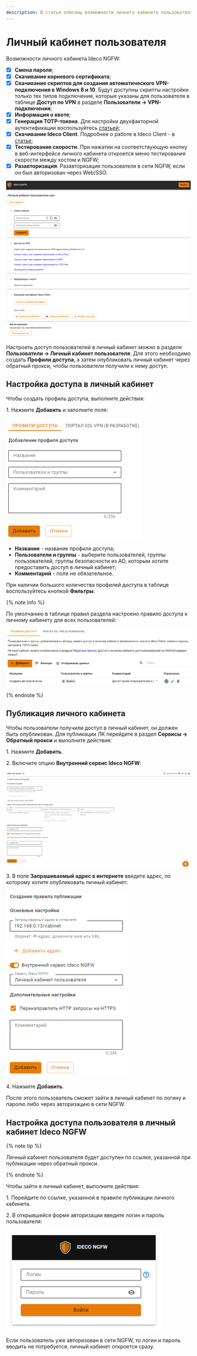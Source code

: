 ```yaml
---
description: В статье описаны возможности личного кабинета пользователя в Ideco NGFW (публикация и управление доступом пользователей).
---
```


# Личный кабинет пользователя

Возможности личного кабинета Ideco NGFW:

* [x] **Смена пароля**;
* [x] **Скачивание корневого сертификата**;
* [x] **Скачивание скриптов для создания автоматического VPN-подключения в Windows 8 и 10**. Будут доступны скрипты настройки только тех типов подключения, которые указаны для пользователя в таблице **Доступ по VPN** в разделе **Пользователи -> VPN-подключения**;
* [x] **Информация о квоте**;
* [x] **Генерация TOTP-токена**. Для настройки двухфакторной аутентификации воспользуйтесь [статьей](../../../ngfw/settings/users/two-factor-authentication.md);
* [x] **Скачивание Ideco Client**. Подробнее о работе в Ideco Client - в [статье](../../../ngfw/settings/users/ideco-client/README.md);
* [x] **Тестирование скорости**. При нажатии на соответствующую кнопку в веб-интерфейсе личного кабинета откроется меню тестирования скорости между хостом и NGFW;
* [x] **Разавторизация**. Разавторизация пользователя в сети NGFW, если он был авторизован через Web/SSO.

![](../../../_images/user-personal-account5.png)

Настроить доступ пользователей в личный кабинет можно в разделе **Пользователи -> Личный кабинет пользователя**. Для этого необходимо создать **Профили доступа**, а затем опубликовать личный кабинет через обратный прокси, чтобы пользователи получили к нему доступ.

## Настройка доступа в личный кабинет

Чтобы создать профиль доступа, выполните действия:

1\. Нажмите **Добавить** и заполните поля:

![](../../../_images/user-personal-account.png)

* **Название** - название профиля доступа;
* **Пользователи и группы** - выберите пользователей, группы пользователей, группы безопасности из AD, которым хотите предоставить доступ в личный кабинет;
* **Комментарий** - поле не обязательное.

При наличии большого количества профилей доступа в таблице воспользуйтесь кнопкой **Фильтры**.

{% note info %}

По умолчанию в таблице правил раздела настроено правило доступа к личному кабинету для всех пользователей:

![](../../../_images/user-personal-account1.png)

{% endnote %}

## Публикация личного кабинета

Чтобы пользователи получили доступ в личный кабинет, он должен быть опубликован. Для публикации ЛК перейдите в раздел **Сервисы -> Обратный прокси** и выполните действия:

1\. Нажмите **Добавить**.

2\. Включите опцию **Внутренний сервис Ideco NGFW**:

![](../../../_images/user-personal-account.gif)

<!-- В списке сервисов Ideco NGFW выберите **Личный кабинет пользователя**. -->

3\. В поле **Запрашиваемый адрес в интернете** введите адрес, по которому хотите опубликовать личный кабинет:

![](../../../_images/user-personal-account2.png)

4\. Нажмите **Добавить**.

После этого пользователь сможет зайти в личный кабинет по логину и паролю либо через авторизацию в сети NGFW.

## Настройка доступа пользователя в личный кабинет Ideco NGFW

{% note tip %}

Личный кабинет пользователя будет доступен по ссылке, указанной при публикации через обратный прокси.

{% endnote %}

Чтобы зайти в личный кабинет, выполните действия:

1\. Перейдите по ссылке, указанной в правиле публикации личного кабинета.

2\. В открывшейся форме авторизации введите логин и пароль пользователя:

![](../../../_images/user-personal-account4.png)

Если пользователь уже авторизован в сети NGFW, то логин и пароль вводить не потребуется, личный кабинет откроется сразу.